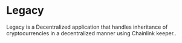 # Legacy
Legacy is a Decentralized application that handles inheritance of cryptocurrencies in a decentralized manner using Chainlink keeper..
